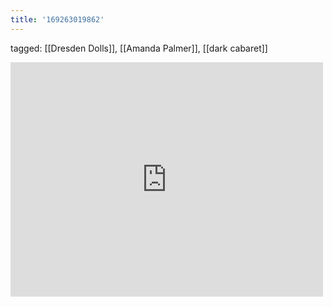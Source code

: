 ```yaml
---
title: '169263019862'
---
```

tagged: [[Dresden Dolls]], [[Amanda Palmer]], [[dark cabaret]]
<iframe allow="accelerometer; autoplay; clipboard-write; encrypted-media; gyroscope; picture-in-picture" allowfullscreen="" frameborder="0" height="375" id="youtube_iframe" src="https://www.youtube.com/embed/-5jtmIddb7k?feature=oembed&amp;enablejsapi=1&amp;origin=https://safe.txmblr.com&amp;wmode=opaque" width="500"></iframe>